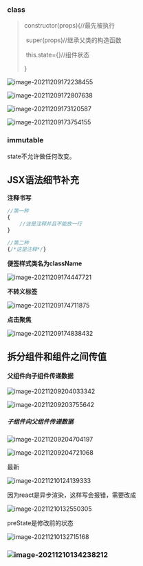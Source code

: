 ### class

> constructor(props){//最先被执行
>
> ​	super(props)//继承父类的构造函数
>
> ​	this.state={}//组件状态
>
> } 

![image-20211209172238455](media/image-20211209172238455.png) 

![image-20211209172807638](media/image-20211209172807638.png) 

![image-20211209173120587](media/image-20211209173120587.png) 

 ![image-20211209173754155](media/image-20211209173754155.png)

### immutable

state不允许做任何改变。

## JSX语法细节补充

**注释书写**

```jsx
//第一种
{
	//这是注释并且不能放一行
}

//第二种
{/*这是注释*/}
```

**便签样式类名为className**

![image-20211209174447721](media/image-20211209174447721.png) 

**不转义标签**

![image-20211209174711875](media/image-20211209174711875.png) 

**点击聚焦**

![image-20211209174838432](media/image-20211209174838432.png) 

## 拆分组件和组件之间传值

#### 父组件向子组件传递数据

![image-20211209204033342](media/image-20211209204033342.png) 

![image-20211209203755642](media/image-20211209203755642.png) 

##### 子组件向父组件传递数据

![image-20211209204704197](media/image-20211209204704197.png) 

![image-20211209204721068](media/image-20211209204721068.png) 

最新

![image-20211210124139333](media/image-20211210124139333.png) 

因为react是异步渲染，这样写会报错，需要改成

![image-20211210132550305](media/image-20211210132550305.png)  

preState是修改前的状态

![image-20211210132715168](media/image-20211210132715168.png) 

### ![image-20211210134238212](media/image-20211210134238212.png)


